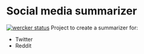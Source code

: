 Social media summarizer
===
[![wercker status](https://app.wercker.com/status/47e29fd42244d65e3e738ccb7c6bc3e2/m/master "wercker status")](https://app.wercker.com/project/bykey/47e29fd42244d65e3e738ccb7c6bc3e2)
Project to create a summarizer for:

* Twitter
* Reddit
